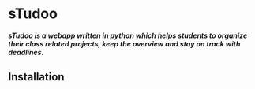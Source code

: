 # sTudoo

**_sTudoo is a webapp written in python which helps students to organize their class related projects, keep the overview and stay on track with deadlines._**

## Installation


